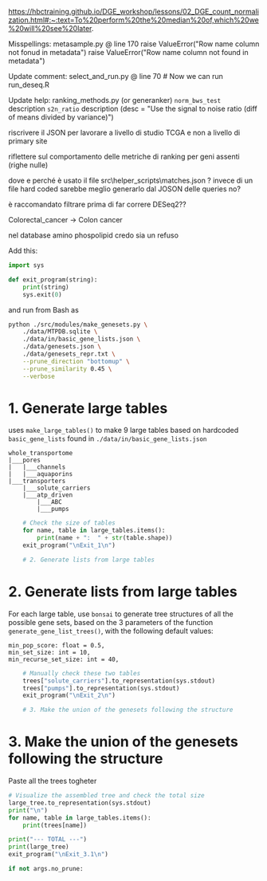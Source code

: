 

https://hbctraining.github.io/DGE_workshop/lessons/02_DGE_count_normalization.html#:~:text=To%20perform%20the%20median%20of,which%20we%20will%20see%20later.



Misspellings:
metasample.py @ line 170
	raise ValueError("Row name column not fonud in metadata")
	raise ValueError("Row name column not found in metadata")

Update comment:
select_and_run.py @ line 70
	# Now we can run run_deseq.R

Update help:
ranking_methods.py (or generanker)
`norm_bws_test` description
`s2n_ratio` description (desc = "Use the signal to noise ratio (diff of means divided by variance)")

riscrivere il JSON per
lavorare a livello di studio TCGA e non a livello di primary site

riflettere sul comportamento delle metriche di ranking per geni assenti (righe nulle)


dove e perché è usato il file
src\helper_scripts\matches.json
?
invece di un file hard coded sarebbe meglio generarlo dal JOSON delle queries no?

è raccomandato filtrare prima di far correre DESeq2??


Colorectal_cancer -> Colon cancer



nel database 
amino phospolipid
credo sia un refuso



Add this:
```python
import sys

def exit_program(string):
    print(string)
    sys.exit(0)
```
and run from Bash as
```bash
python ./src/modules/make_genesets.py \
	./data/MTPDB.sqlite \
	./data/in/basic_gene_lists.json \
	./data/genesets.json \
	./data/genesets_repr.txt \
	--prune_direction "bottomup" \
	--prune_similarity 0.45 \
	--verbose
```

# 1. Generate large tables
uses `make_large_tables()` to make 9 large tables based on hardcoded `basic_gene_lists` found in
`./data/in/basic_gene_lists.json`
```
whole_transportome
|___pores
|	|___channels
|	|___aquaporins
|___transporters
	|___solute_carriers
	|___atp_driven
		|___ABC
		|___pumps
```
```python
	# Check the size of tables
	for name, table in large_tables.items():
	    print(name + ":  " + str(table.shape))
	exit_program("\nExit_1\n")

	# 2. Generate lists from large tables
```
# 2. Generate lists from large tables
For each large table, use `bonsai` to generate tree structures of all the possible gene sets, based on the 3 parameters of the function `generate_gene_list_trees()`, with the following default values:
```
min_pop_score: float = 0.5,
min_set_size: int = 10,
min_recurse_set_size: int = 40,
```

```python
	# Manually check these two tables
	trees["solute_carriers"].to_representation(sys.stdout)
	trees["pumps"].to_representation(sys.stdout)
	exit_program("\nExit_2\n")

	# 3. Make the union of the genesets following the structure
```

# 3. Make the union of the genesets following the structure
Paste all the trees togheter
```python
# Visualize the assembled tree and check the total size
large_tree.to_representation(sys.stdout)
print("\n")
for name, table in large_tables.items():
    print(trees[name])

print("--- TOTAL ---")
print(large_tree)
exit_program("\nExit_3.1\n")

if not args.no_prune:
```
